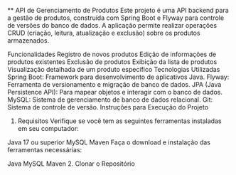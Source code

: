 ** API de Gerenciamento de Produtos
Este projeto é uma API backend para a gestão de produtos, construída com Spring Boot e Flyway para controle de versões do banco de dados. A aplicação permite realizar operações CRUD (criação, leitura, atualização e exclusão) sobre os produtos armazenados.

Funcionalidades
Registro de novos produtos
Edição de informações de produtos existentes
Exclusão de produtos
Exibição da lista de produtos
Visualização detalhada de um produto específico
Tecnologias Utilizadas
Spring Boot: Framework para desenvolvimento de aplicativos Java.
Flyway: Ferramenta de versionamento e migração de banco de dados.
JPA (Java Persistence API): Para mapear objetos e interagir com o banco de dados.
MySQL: Sistema de gerenciamento de banco de dados relacional.
Git: Sistema de controle de versão.
Instruções para Execução do Projeto
1. Requisitos
Verifique se você tem as seguintes ferramentas instaladas em seu computador:

Java 17 ou superior
MySQL
Maven
Faça o download e instalação das ferramentas necessárias:

Java
MySQL
Maven
2. Clonar o Repositório
